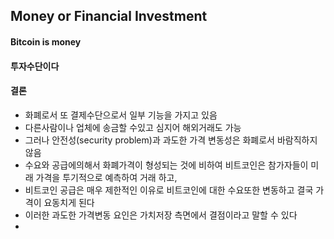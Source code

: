 ## Money or Financial Investment
#### Bitcoin is money


#### 투자수단이다


#### 결론
- 화폐로서 또 결제수단으로서 일부 기능을 가지고 있음
- 다른사람이나 업체에 송금할 수있고 심지어 해외거래도 가능
- 그러나 안전성(security problem)과 과도한 가격 변동성은 화폐로서 바람직하지 않음
- 수요와 공급에의해서 화폐가격이 형성되는 것에 비하여 비트코인은 참가자들이 미래 가격을 투기적으로 예측하여 거래 하고, 
- 비트코인 공급은 매우 제한적인 이유로 비트코인에 대한 수요또한 변동하고 결국 가격이 요동치게 된다
- 이러한 과도한 가격변동 요인은 가치저장 측면에서 결점이라고 말할 수 있다     
- 
